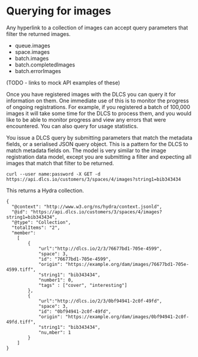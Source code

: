 # Querying for images

Any hyperlink to a collection of images can accept query parameters that filter the returned images. 

* queue.images
* space.images
* batch.images
* batch.completedImages
* batch.errorImages

(TODO - links to mock API examples of these)

Once you have registered images with the DLCS you can query it for information on them. One immediate use of this is to monitor the progress of ongoing registrations. For example, if you registered a batch of 100,000 images it will take some time for the DLCS to process them, and you would like to be able to monitor progress and view any errors that were encountered. You can also query for usage statistics.

You issue a DLCS query by submitting parameters that match the metadata fields, or a serialised JSON query object. This is a pattern for the DLCS to match metadata fields on. The model is very similar to the image registration data model, except you are submitting a filter and expecting all images that match that filter to be returned.

```
curl --user name:password -X GET -d https://api.dlcs.io/customers/3/spaces/4/images?string1=bib343434
```

This returns a Hydra collection.

```
{
  "@context": "http://www.w3.org/ns/hydra/context.jsonld",
  "@id": "https://api.dlcs.io/customers/3/spaces/4/images?string1=bib343434",
  "@type": "Collection",
  "totalItems": "2",
  "member":
    [
        {
            "url":"http://dlcs.io/2/3/76677bd1-705e-4599",
            "space": 3,
            "id": "76677bd1-705e-4599",
            "origin": "https://example.org/dam/images/76677bd1-705e-4599.tiff",
            "string1": "bib343434",
            "number1": 0,
            "tags" : ["cover", "interesting"]        
        },
        {
            "url":"http://dlcs.io/2/3/0bf94941-2c0f-49fd",
            "space": 3,
            "id": "0bf94941-2c0f-49fd",
            "origin": "https://example.org/dam/images/0bf94941-2c0f-49fd.tiff",
            "string1": "bib343434",
            "nu,mber": 1     
        }
    ]
}
```

